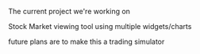 The current project we're working on

Stock Market viewing tool using multiple widgets/charts

future plans are to make this a trading simulator 
